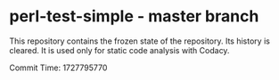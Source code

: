 # perl-test-simple - master branch

This repository contains the frozen state of the repository.
Its history is cleared. It is used only for static code
analysis with Codacy.

Commit Time: 1727795770